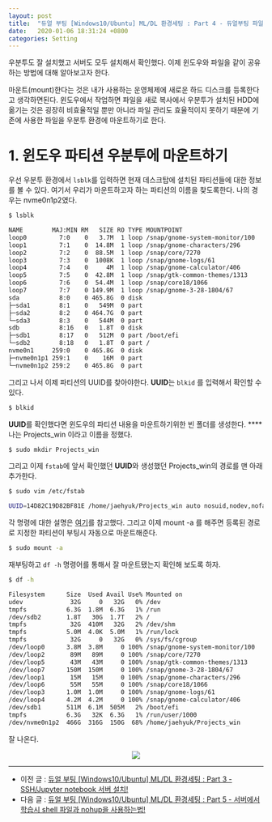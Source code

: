 ```yaml
---
layout: post
title:  "듀얼 부팅 [Windows10/Ubuntu] ML/DL 환경세팅 : Part 4 - 듀얼부팅 파일 공유 (mount)"
date:   2020-01-06 18:31:24 +0800
categories: Setting
--- 
```


우분투도 잘 설치했고 서버도 모두 설치해서 확인했다. 이제 윈도우와 파일을 같이 공유하는 방법에 대해 알아보고자 한다. 

마운트(mount)한다는 것은 내가 사용하는 운영체제에 새로운 하드 디스크를 등록한다고 생각하면된다.  윈도우에서 작업하면 파일을 새로 복사에서 우분투가 설치된 HDD에 옮기는 것은 굉장히 비효율적일 뿐만 아니라 파일 관리도 효율적이지 못하기 때문에 기존에 사용한 파일을 우분투 환경에 마운트하기로 한다.

# 1. 윈도우 파티션 우분투에 마운트하기

우선 우분투 환경에서 `lsblk`를 입력하면 현재 데스크탑에 설치된 파티션들에 대한 정보를 볼 수 있다. 여기서 우리가 마운트하고자 하는 파티션의 이름을 찾도록한다. 나의 경우는 nvme0n1p2였다. 

```bash
$ lsblk

NAME        MAJ:MIN RM   SIZE RO TYPE MOUNTPOINT
loop0         7:0    0   3.7M  1 loop /snap/gnome-system-monitor/100
loop1         7:1    0  14.8M  1 loop /snap/gnome-characters/296
loop2         7:2    0  88.5M  1 loop /snap/core/7270
loop3         7:3    0  1008K  1 loop /snap/gnome-logs/61
loop4         7:4    0     4M  1 loop /snap/gnome-calculator/406
loop5         7:5    0  42.8M  1 loop /snap/gtk-common-themes/1313
loop6         7:6    0  54.4M  1 loop /snap/core18/1066
loop7         7:7    0 149.9M  1 loop /snap/gnome-3-28-1804/67
sda           8:0    0 465.8G  0 disk 
├─sda1        8:1    0   549M  0 part 
├─sda2        8:2    0 464.7G  0 part 
└─sda3        8:3    0   544M  0 part 
sdb           8:16   0   1.8T  0 disk 
├─sdb1        8:17   0   512M  0 part /boot/efi
└─sdb2        8:18   0   1.8T  0 part /
nvme0n1     259:0    0 465.8G  0 disk 
├─nvme0n1p1 259:1    0    16M  0 part 
└─nvme0n1p2 259:2    0 465.8G  0 part
```

그리고 나서 이제 파티션의 UUID를 찾아야한다. **UUID**는 `blkid` 를 입력해서 확인할 수 있다. 

```bash
$ blkid
```

**UUID**를 확인했다면 윈도우의 파티션 내용을 마운트하기위한 빈 폴더를 생성한다. ****나는 Projects_win 이라고 이름을 정했다. 

```bash
$ sudo mkdir Projects_win
```

그리고 이제 `fstab`에 앞서 확인했던 **UUID**와 생성했던 Projects_win의 경로를 맨 아래 추가한다.

```bash
$ sudo vim /etc/fstab

UUID=14D82C19D82BF81E /home/jaehyuk/Projects_win auto nosuid,nodev,nofail,x-gvfs-show 0 0
```

각 명령에 대한 설명은 [여기](https://www.techrepublic.com/article/how-to-properly-automount-a-drive-in-ubuntu-linux/)를 참고했다. 그리고 이제 mount -a 를 해주면 등록된 경로로 지정한 파티션이 부팅시 자동으로 마운트해준다.

```bash
$ sudo mount -a
```

재부팅하고 `df -h` 명령어를 통해서 잘 마운트됐는지 확인해 보도록 하자.

```bash
$ df -h

Filesystem      Size  Used Avail Use% Mounted on
udev             32G     0   32G   0% /dev
tmpfs           6.3G  1.8M  6.3G   1% /run
/dev/sdb2       1.8T   30G  1.7T   2% /
tmpfs            32G  410M   32G   2% /dev/shm
tmpfs           5.0M  4.0K  5.0M   1% /run/lock
tmpfs            32G     0   32G   0% /sys/fs/cgroup
/dev/loop0      3.8M  3.8M     0 100% /snap/gnome-system-monitor/100
/dev/loop2       89M   89M     0 100% /snap/core/7270
/dev/loop5       43M   43M     0 100% /snap/gtk-common-themes/1313
/dev/loop7      150M  150M     0 100% /snap/gnome-3-28-1804/67
/dev/loop1       15M   15M     0 100% /snap/gnome-characters/296
/dev/loop6       55M   55M     0 100% /snap/core18/1066
/dev/loop3      1.0M  1.0M     0 100% /snap/gnome-logs/61
/dev/loop4      4.2M  4.2M     0 100% /snap/gnome-calculator/406
/dev/sdb1       511M  6.1M  505M   2% /boot/efi
tmpfs           6.3G   32K  6.3G   1% /run/user/1000
/dev/nvme0n1p2  466G  316G  150G  68% /home/jaehyuk/Projects_win
```

잘 나온다.

<p align="center">
    <img src='https://drive.google.com/uc?id=18Pc6UNqjVqJmV4Xv9y4-NVM3n4YayrrG' /><br>
</p>

---

- 이전 글 : [듀얼 부팅 [Windows10/Ubuntu] ML/DL 환경세팅 : Part 3 - SSH/Jupyter notebook 서버 설치!](https://datanetworkanalysis.github.io/2020/01/06/dual_part3)
- 다음 글 : [듀얼 부팅 [Windows10/Ubuntu] ML/DL 환경세팅 : Part 5 - 서버에서 학습시 shell 파일과 nohup을 사용하는법!](https://datanetworkanalysis.github.io/2020/01/06/dual_part5)